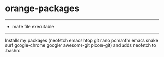 # orange-packages
-----------------------------------------------------------------------------
* make file executable
-----------------------------------------------------------------------------

Installs my packages (neofetch emacs htop git nano pcmanfm emacs snake surf google-chrome googler awesome-git picom-git) and adds neofetch to .bashrc
